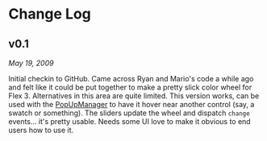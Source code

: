 Change Log
==========

v0.1
----

*May 19, 2009*

Initial checkin to GitHub. Came across Ryan and Mario's code a while ago and
felt like it could be put together to make a pretty slick color wheel for
Flex 3. Alternatives in this area are quite limited. This version works, can
be used with the [PopUpManager][1] to have it hover near another control
(say, a swatch or something). The sliders update the wheel and dispatch
`change` events... it's pretty usable. Needs some UI love to make it obvious
to end users how to use it.

[1]: http://www.igorcosta.com/flex3/doc/mx/managers/PopUpManager.html
